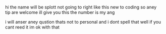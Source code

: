 hi the name will be splott
not going to right like this 
new to coding so aney tip are welcome
ill give you this the number is my ang

i will anser aney qustion thats not to personal 
 and i dont spell that well if you cant reed it im ok with that 

